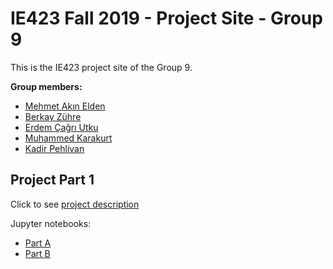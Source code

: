 # IE423 Fall 2019 - Project Site - Group 9

This is the IE423 project site of the Group 9.

**Group members:**

*   [Mehmet Akın Elden](https://github.com/akinelden)
*   [Berkay Zühre](https://github.com/berkayzuhre)
*   [Erdem Çağrı Utku](https://github.com/ErdemCagriUtku)
*   [Muhammed Karakurt](https://github.com/muhkarakurt1)
*   [Kadir Pehlivan](https://github.com/kdrsss)

## Project Part 1
Click to see [project description](Part1/description.pdf)

Jupyter notebooks:
*   [Part A](Part1/Part1_soru12)
*   [Part B](Part1/)